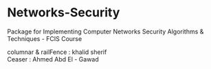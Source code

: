 # Networks-Security
Package for Implementing Computer Networks Security Algorithms &amp; Techniques - FCIS Course
<br />

columnar & railFence : khalid sherif <br />
Ceaser : Ahmed Abd El - Gawad
